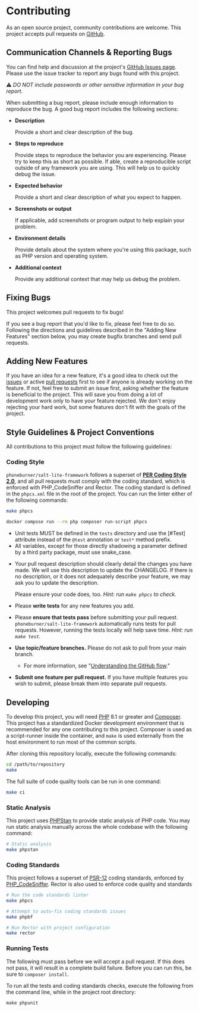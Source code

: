 # Contributing

As an open source project, community contributions are welcome. This project 
accepts pull requests on [GitHub][].

## Communication Channels & Reporting Bugs

You can find help and discussion at the
project's [GitHub Issues page](https://github.com/phoneburner/salt-lite-framework/issues).
Please use the issue tracker to report any bugs found with this project.

⚠️ _DO NOT include passwords or other sensitive information in
your bug report._

When submitting a bug report, please include enough information to reproduce the
bug. A good bug report includes the following sections:

* **Description**

  Provide a short and clear description of the bug.

* **Steps to reproduce**

  Provide steps to reproduce the behavior you are experiencing. Please try to
  keep this as short as possible. If able, create a reproducible script outside
  of any framework you are using. This will help us to quickly debug the issue.

* **Expected behavior**

  Provide a short and clear description of what you expect to happen.

* **Screenshots or output**

  If applicable, add screenshots or program output to help explain your problem.

* **Environment details**

  Provide details about the system where you're using this package, such as PHP
  version and operating system.

* **Additional context**

  Provide any additional context that may help us debug the problem.

## Fixing Bugs

This project welcomes pull requests to fix bugs!

If you see a bug report that you'd like to fix, please feel free to do so.
Following the directions and guidelines described in the "Adding New Features"
section below, you may create bugfix branches and send pull requests.

## Adding New Features

If you have an idea for a new feature, it's a good idea to check out the
[issues][] or active [pull requests][] first to see if anyone is already working
on the feature. If not, feel free to submit an issue first, asking whether the
feature is beneficial to the project. This will save you from doing a lot of
development work only to have your feature rejected. We don't enjoy rejecting
your hard work, but some features don't fit with the goals of the project.


## Style Guidelines & Project Conventions

All contributions to this project must follow the following guidelines:

### Coding Style
`phoneburner/salt-lite-framework` follows a superset of **[PER Coding Style 2.0][per-cs]**, 
and all pull requests must comply with the coding standard, which is enforced
with PHP_CodeSniffer and Rector. The coding standard is defined in the `phpcs.xml` 
file in the root of the project. You can run the linter either of the following commands:

``` bash
make phpcs
```
``` bash
docker compose run --rm php composer run-script phpcs
```

- Unit tests MUST be defined in the `tests` directory and use the [#Test] attribute
instead of the `@test` annotation or `test*` method prefix.
- All variables, except for those directly shadowing a parameter defined by a third party package, must use snake_case.

* Your pull request description should clearly detail the changes you have made.
  We will use this description to update the CHANGELOG. If there is no
  description, or it does not adequately describe your feature, we may ask you
  to update the description.

  Please ensure your code does, too. _Hint: run `make phpcs` to check._
* Please **write tests** for any new features you add.
* Please **ensure that tests pass** before submitting your pull request.
  `phoneburner/salt-lite-framework` automatically runs tests for pull requests. However,
  running the tests locally will help save time. _Hint: run `make test`._
* **Use topic/feature branches.** Please do not ask to pull from your main branch.
    * For more information, see "[Understanding the GitHub flow][gh-flow]."
* **Submit one feature per pull request.** If you have multiple features you
  wish to submit, please break them into separate pull requests.

## Developing

To develop this project, you will need [PHP](https://www.php.net) 8.1 or greater
and [Composer](https://getcomposer.org). This project has a standardized Docker
development environment that is recommended for any one contributing to this
project. Composer is used as a script-runner inside the container, and `make`
is used externally from the host environment to run most of the common scripts.

After cloning this repository locally, execute the following commands:

``` bash
cd /path/to/repository
make
```

The full suite of code quality tools can be run in one command:

```bash
make ci
```

### Static Analysis

This project uses [PHPStan](https://github.com/phpstan/phpstan) to provide static analysis of PHP
code. You may run static analysis manually across the whole codebase with the
following command:

``` bash
# Static analysis
make phpstan
```

### Coding Standards

This project follows a superset of [PSR-12](https://www.php-fig.org/psr/psr-12/)
coding standards, enforced by [PHP_CodeSniffer](https://github.com/squizlabs/PHP_CodeSniffer).
Rector is also used to enforce code quality and standards

``` bash
# Run the code standards linter
make phpcs

# Attempt to auto-fix coding standards issues
make phpbf

# Run Rector with project configuration
make rector
```

### Running Tests

The following must pass before we will accept a pull request. If this does not
pass, it will result in a complete build failure. Before you can run this, be
sure to `composer install`.

To run all the tests and coding standards checks, execute the following from the
command line, while in the project root directory:

```
make phpunit
```

[github]: https://github.com/phoneburner/salt-lite-framework

[issues]: https://github.com/phoneburner/salt-lite-framework/issues

[pull requests]: https://github.com/phoneburner/salt-lite-framework/pulls

[per-cs]: https://www.php-fig.org/per/coding-style/

[gh-flow]: https://guides.github.com/introduction/flow/
